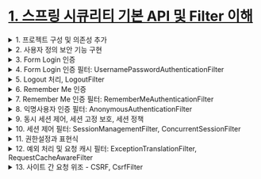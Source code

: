 # [1. 스프링 시큐리티 기본 API 및 Filter 이해](./1.spring-security-basic-api-and-filter-understanding)

<details> <summary> 1. 프로젝트 구성 및 의존성 추가 </summary>

</details>

<details> <summary> 2. 사용자 정의 보안 기능 구현 </summary>

</details>

<details> <summary> 3. Form Login 인증 </summary>

</details>

<details> <summary> 4. Form Login 인증 필터: UsernamePasswordAuthenticationFilter </summary>

</details>

<details> <summary> 5. Logout 처리, LogoutFilter </summary>

</details>

<details> <summary> 6. Remember Me 인증 </summary>

</details>
<details> <summary> 7. Remember Me 인증 필터: RememberMeAuthenticationFilter </summary>

</details>

<details> <summary> 8. 익명사용자 인증 필터: AnonymousAuthenticationFilter </summary>

</details>

<details> <summary> 9. 동시 세션 제어, 세션 고정 보호, 세션 정책 </summary>

</details>

<details> <summary> 10. 세션 제어 필터: SessionManagementFilter, ConcurrentSessionFilter </summary>

</details>

<details> <summary> 11. 권한설정과 표현식 </summary>

</details>

<details> <summary> 12. 예외 처리 및 요청 캐시 필터: ExceptionTranslationFilter, RequestCacheAwareFilter </summary>

</details>

<details> <summary> 13. 사이트 간 요청 위조 - CSRF, CsrfFilter </summary>

</details>
